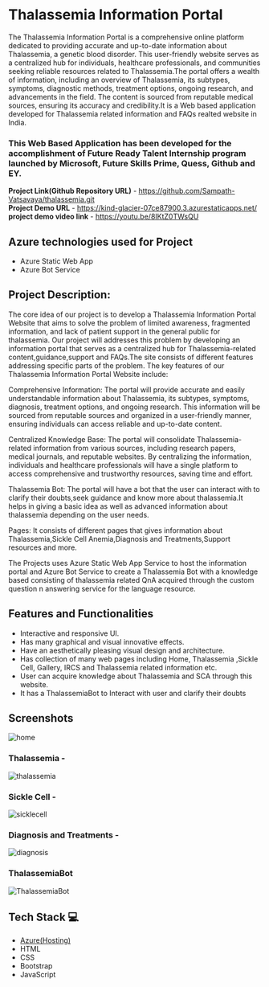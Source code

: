 
# Thalassemia Information Portal

The Thalassemia Information Portal is a comprehensive online platform dedicated to providing accurate and up-to-date information about Thalassemia, a genetic blood disorder. This user-friendly website serves as a centralized hub for individuals, healthcare professionals, and communities seeking reliable resources related to Thalassemia.The portal offers a wealth of information, including an overview of Thalassemia, its subtypes, symptoms, diagnostic methods, treatment options, ongoing research, and advancements in the field. The content is sourced from reputable medical sources, ensuring its accuracy and credibility.It is a Web based application developed for Thalassemia related information and FAQs realted website in India.

### This Web  Based Application has been developed for the accomplishment of Future Ready Talent Internship program launched by Microsoft, Future Skills Prime, Quess, Github and EY.


**Project Link(Github Repository URL)** - https://github.com/Sampath-Vatsavaya/thalassemia.git  <br>
**Project Demo URL** - https://kind-glacier-07ce87900.3.azurestaticapps.net/  <br>
**project demo video link** - https://youtu.be/8IKtZ0TWsQU

## Azure technologies used for Project

- Azure Static Web App
- Azure Bot Service
## Project Description:
The core idea of our project is to develop a Thalassemia Information Portal Website that aims to solve the problem of limited awareness, fragmented information, and lack of patient support in the general public for thalassemia. Our project will addresses this problem by developing an information portal that serves as a centralized hub for Thalassemia-related content,guidance,support and FAQs.The site consists of different features addressing  specific parts of the problem.
The key features of our Thalassemia Information Portal Website include:

Comprehensive Information: The portal will provide accurate and easily understandable information about Thalassemia, its subtypes, symptoms, diagnosis, treatment options, and ongoing research. This information will be sourced from reputable sources and organized in a user-friendly manner, ensuring individuals can access reliable and up-to-date content.

Centralized Knowledge Base: The portal will consolidate Thalassemia-related information from various sources, including research papers, medical journals, and reputable websites. By centralizing the information, individuals and healthcare professionals will have a single platform to access comprehensive and trustworthy resources, saving time and effort.

Thalassemia Bot: The portal will have a bot that the user can interact with to clarify their doubts,seek guidance and know more about thalassemia.It helps in giving a basic idea as well as advanced information about thalassemia depending on the user needs.

Pages: It consists of different pages that gives information about Thalassemia,Sickle Cell Anemia,Diagnosis and Treatments,Support resources and more.

The Projects uses Azure Static Web App Service to host the information portal and Azure Bot Service to create a Thalassemia Bot with a knowledge based consisting of thalassemia related QnA acquired through the custom question n answering service for the language resource.

## Features and Functionalities 

- Interactive and responsive UI.
- Has many graphical and visual innovative effects.
- Have an aesthetically pleasing visual design and architecture.
- Has collection of many web pages including Home, Thalassemia ,Sickle Cell, Gallery, IRCS and Thalassemia related information etc.
- User can acquire knowledge about Thalassemia and SCA through this website.
- It has a ThalassemiaBot to Interact with user and clarify their doubts

## Screenshots


![home](https://github.com/Sampath-Vatsavaya/thalassemia/assets/84452919/c2cc4406-59ca-434a-97fc-186da5f7431a)



   

### Thalassemia -
![thalassemia](https://github.com/Sampath-Vatsavaya/thalassemia/assets/84452919/68acb864-0fb3-4503-9bbb-fb6c6012a43d)



### Sickle Cell -
![sicklecell](https://github.com/Sampath-Vatsavaya/thalassemia/assets/84452919/630f06ef-94ba-4723-931c-623be7201aca)



### Diagnosis and Treatments -

![diagnosis](https://github.com/Sampath-Vatsavaya/thalassemia/assets/84452919/f0a18d92-2732-4dc6-b1c0-2df2a94c86c6)


### ThalassemiaBot

![ThalassemiaBot](https://github.com/Sampath-Vatsavaya/thalassemia/assets/84452919/cf05b4cd-1f7e-4cc8-9217-29f09e01a278)



## Tech Stack 💻

- [Azure(Hosting)](https://azure.microsoft.com/en-in/features/azure-portal/)
- HTML
- CSS
- Bootstrap
- JavaScript


